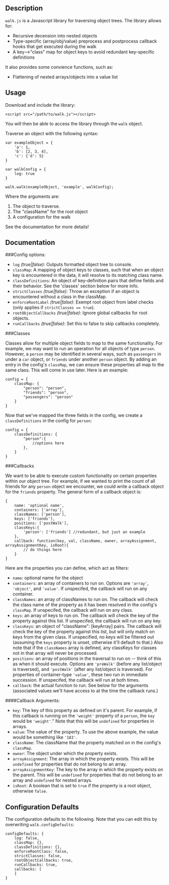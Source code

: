 Description
---
```walk.js``` is a Javascript library for traversing object trees. The library allows for:

- Recursive decension into nested objects
- Type-specific (array/obj/value) preprocess and postprocess callback hooks that get executed during the walk
- A key-->"class" map for object keys to avoid redundant key-specific definitions

It also provides some convience functions, such as:

- Flattening of nested arrays/objects into a value list

Usage
---

Download and include the library:
```
<script src="/path/to/walk.js"></script>
```

You will then be able to access the library through the ```walk``` object. 

Traverse an object with the following syntax:

```
var exampleObject = {
    'a': 1,
    'b': [2, 3, 4],
    'c': {'d': 5}
}

var walkConfig = {
    log: true
}

walk.walk(exampleObject, 'example', walkConfig);
```

Where the arguments are:

1. The object to traverse.
2. The "className" for the root object
3. A configuration for the walk

See the documentation for more details!

Documentation
---

###Config options:

- ```log``` *(true|false)*: Outputs formatted object tree to console.
- ```classMap```: A mapping of object keys to classes, such that when an object key is encountered in the data, it will resolve to its matching class name.
- ```classDefinitions```: An object of key-definition pairs that define fields and their behavior. See the 'classes' section below for more info.
- ```strictClasses``` *(true|false)*: Throw an exception if an object is encountered without a class in the classMap.
- ```enforceRootLabel``` *(true|false)*: Exempt root object from label checks (only applies if ```strictClasses == true```).
- ```rootObjectCallbacks``` *(true|false)*: Ignore global callbacks for root objects.
- ```runCallbacks``` *(true|false)*: Set this to false to skip callbacks completely.

###Classes

Classes allow for multiple object fields to map to the same functionality. For example, we may want to run an operation for all objects of type ```person```. However, a ```person``` may be identified in several ways, such as ```passengers``` in under a ```car``` object, or ```friends``` under another ```person``` object. By adding an entry in the config's ```classMap```, we can ensure these properties all map to the same class. This will come in use later. Here is an example:

```
config = {
    classMap: {
        "person": "person",
        "friends": "person",
        "passengers": "person"
    }
}
```

Now that we've mapped the three fields in the config, we create a ```classDefinitions``` in the config for ```person```:

```
config = {
    classDefinitions: {
        "person":{
            //options here
        },
    }
}
```

###Callbacks

We want to be able to execute custom functionality on certain properties within our object tree. For example, if we wanted to print the count of all friends for any ```person``` object we encounter, we could write a callback object for the ```friends``` property. The general form of a callback object is:

```
{   
    name: 'optional name',
    containers: ['array'],
    classNames: ['person'],
    keys: ['friends'],
    positions: ['postWalk'],
    classKeys:{
        'person': ['friends'] //redundant, but just an example
    },
    callback: function(key, val, className, owner, arrayAssignment, arrayAssignmentKey, isRoot){
        // do things here
    }
}
```

Here are the properties you can define, which act as filters:

- ```name```: optional name for the object
- ```containers```: an array of containers to run on. Options are ```'array'```, ```'object'```, and ```'value'```. If unspecifed, the callback will run on any container.
- ```classNames```: an array of classNames to run on. The callback will check the class name of the property as it has been resolved in the config's ```classMap```. If unspecifed, the callback will run on any class.
- ```keys```: an array of keys to run on. The callback will check the key of the property against this list. If unspecifed, the callback will run on any key.
- ```classKeys```: an object of "className": [keyArray] pairs. The callback will check the key of the property against this list, but will only match on keys from the given class. If unspecified, no keys will be filtered out (assuming the ```keys``` property is unset, otherwise it'll default to that.) Also note that if the ```classNames``` array is defined, any classKeys for classes not in that array will never be processed.
- ```positions```: an array of positions in the traversal to run on -- think of this as when it should execute. Options are ```'preWalk'``` (before any list/object is traversed), and ```'postWalk'``` (after any list/object is traversed). For properties of container-type ```'value'```, these two run in immediate succession. If unspecifed, the callback will run at both times.
- ```callback```: the actual function to run. See below for the arguments (associated values we'll have access to at the time the callback runs.)

####Callback Arguments:

- ```key```: The key of this property as defined on it's parent. For example, if this callback is running on the ```'weight'``` property of a ```person```, the ```key``` would be ```'weight'```." Note that this will be ```undefined``` for properties in arrays.
- ```value```: The value of the property. To use the above example, the value would be something like ```'183'```.
- ```className```: The className that the property matched on in the config's ```classMap```.
- ```owner```: The object under which the property exists.
- ```arrayAssignment```: The array in which the property exists. This will be ```undefined``` for properties that do not belong to an array.
- ```arrayAssignmentKey```: The key to the array in which the property exists on the parent. This will be ```undefined``` for properties that do not belong to an array and ```undefined``` for nested arrays.
- ```isRoot```: A boolean that is set to ```true``` if the property is a root object, otherwise ```false```.


Configuration Defaults
---

The configuration defaults to the following. Note that you can edit this by overwriting ```walk.configDefaults```:

```
configDefaults: {
    log: false,
    classMap: {},
    classDefinitions: {},
    enforceRootClass: false,
    strictClasses: false,
    rootObjectCallbacks: true,
    runCallbacks: true,
    callbacks: [                    
    ]
}
```